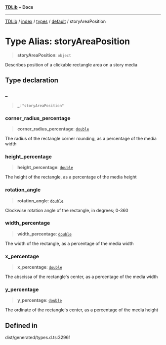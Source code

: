 [**TDLib**](../../../../../../README.md) • **Docs**

***

[TDLib](../../../../../../modules.md) / [index](../../../../../README.md) / [types](../../../README.md) / [default](../README.md) / storyAreaPosition

# Type Alias: storyAreaPosition

> **storyAreaPosition**: `object`

Describes position of a clickable rectangle area on a story media

## Type declaration

### \_

> **\_**: `"storyAreaPosition"`

### corner\_radius\_percentage

> **corner\_radius\_percentage**: [`double`](double.md)

The radius of the rectangle corner rounding, as a percentage of the media width

### height\_percentage

> **height\_percentage**: [`double`](double.md)

The height of the rectangle, as a percentage of the media height

### rotation\_angle

> **rotation\_angle**: [`double`](double.md)

Clockwise rotation angle of the rectangle, in degrees; 0-360

### width\_percentage

> **width\_percentage**: [`double`](double.md)

The width of the rectangle, as a percentage of the media width

### x\_percentage

> **x\_percentage**: [`double`](double.md)

The abscissa of the rectangle's center, as a percentage of the media width

### y\_percentage

> **y\_percentage**: [`double`](double.md)

The ordinate of the rectangle's center, as a percentage of the media height

## Defined in

dist/generated/types.d.ts:32961
